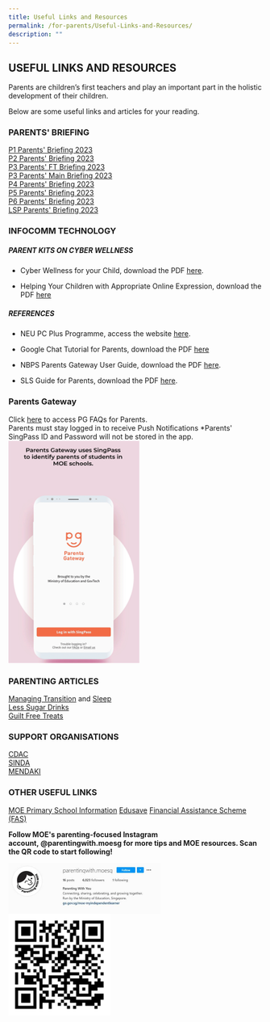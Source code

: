 ```yaml
---
title: Useful Links and Resources
permalink: /for-parents/Useful-Links-and-Resources/
description: ""
---
```

## USEFUL LINKS AND RESOURCES

Parents are children’s first teachers and play an important part in the holistic development of their children.  
  
Below are some useful links and articles for your reading.  

### PARENTS' BRIEFING

[P1 Parents' Briefing 2023](/files/P1%20Parents%20Briefing%20slides%202023-compressed.pdf)
<br> [P2 Parents' Briefing 2023](/files/P2%20Parents%20Briefing%20slides%202023-compressed.pdf)
<br> [P3 Parents' FT Briefing 2023](/files/P3%20Parents%20Briefing%20FT%20slides%202023-compressed.pdf)
<br> [P3 Parents' Main Briefing 2023](/files/P3%20Parents%20Main%20Briefing%20slides%202023-compressed.pdf)
<br> [P4 Parents' Briefing 2023](/files/P4%20Parents%20Briefing%20slides%202023-compressed.pdf)
<br> [P5 Parents' Briefing 2023](/files/P5%20Parents%20Briefing%20slides%202023-compressed.pdf)
<br> [P6 Parents' Briefing 2023](/files/P6%20Parents%20Briefing%20slides%202023-compressed.pdf)
<br> [LSP Parents' Briefing 2023](/files/LSP%20Parent%20Briefing%20Slides%202023%20-%20for%20Website.pdf)

### INFOCOMM TECHNOLOGY



##### PARENT KITS ON CYBER WELLNESS   

*   Cyber Wellness for your Child, download the PDF [here](/files/Parent%20Kit%20-%20Cyber%20Wellness%20for%20your%20Child.pdf).

*   Helping Your Children with Appropriate Online Expression, download the PDF [here](/files/3B%202019%20Connect%20T1%20Parents%20Tipsheet.pdf)



##### REFERENCES

*   NEU PC Plus Programme, access the website [here](https://www.imda.gov.sg/programme-listing/neu-pc-plus).  

*   Google Chat Tutorial for Parents, download the PDF [here](/files/Google%20Chat%20Tutorial%20for%20Parents.pdf)
    
*   NBPS Parents Gateway User Guide, download the PDF [here](/files/NBPS%20Parents%20Gateway%20Userguide.pdf).

*   SLS Guide for Parents, download the PDF [here](/files/SLS%20guide%20for%20parents.pdf).  

### Parents Gateway

Click [here](https://pg.moe.edu.sg/faq) to access PG FAQs for Parents. <br>
Parents must stay logged in to receive Push Notifications
\*Parents' SingPass ID and Password will not be stored in the app.
<img src="/images/PG-SingPass.gif" style="width:260px;height:440px;">

### PARENTING ARTICLES 

[Managing Transition](/files/ManagingTransition.pdf) and [Sleep](/files/Sleep.pdf) <br>
[Less Sugar Drinks](/files/Less%20Sugar%20Drinks.pdf) <br>
[Guilt Free Treats](/files/GuiltFreeTreats.pdf)


### SUPPORT ORGANISATIONS


[CDAC](https://www.cdac.org.sg/)  
[SINDA](http://www.sinda.org.sg/students/step/)  
[MENDAKI](http://www.mendaki.org.sg/)  

### OTHER USEFUL LINKS


[MOE Primary School Information](https://www.moe.gov.sg/primary)
[Edusave](https://www.moe.gov.sg/education/edusave)
[Financial Assistance Scheme (FAS)](https://www.moe.gov.sg/financial-matters/financial-assistance)

**Follow MOE's parenting-focused Instagram account, @parentingwith.moesg for more tips and MOE resources. Scan the QR code to start following!**

<img style="width: 60%;" src="/images/MOE_IG_FRONT.jpeg" align = "center"/>

<br>

<img style="width: 40%;" src="/images/MOE_IG_QR.png" align = "center"/>